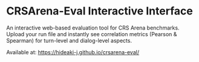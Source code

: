 # CRSArena-Eval Interactive Interface

An interactive web-based evaluation tool for CRS Arena benchmarks. Upload your run file and instantly see correlation metrics (Pearson & Spearman) for turn-level and dialog-level aspects.

Available at: https://hideaki-j.github.io/crsarena-eval/